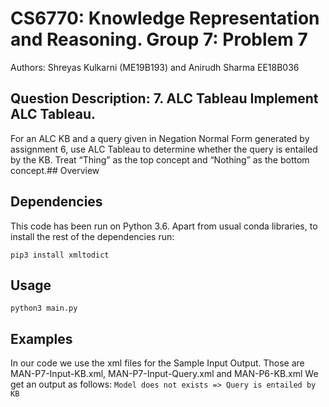 # CS6770: Knowledge Representation and Reasoning. Group 7: Problem 7

Authors: Shreyas Kulkarni (ME19B193) and Anirudh Sharma EE18B036

## Question Description: 7. ALC Tableau Implement ALC Tableau. 
For an ALC KB and a query given in Negation Normal Form generated
by assignment 6, use ALC Tableau to determine whether the query is entailed by the KB.
Treat “Thing” as the top concept and “Nothing” as the bottom concept.## Overview

## Dependencies

This code has been run on Python 3.6. Apart from usual conda libraries, to install the rest of the dependencies run:

`pip3 install xmltodict`

## Usage

`python3 main.py`

## Examples

In our code we use the xml files for the Sample Input Output.
Those are MAN-P7-Input-KB.xml, MAN-P7-Input-Query.xml and MAN-P6-KB.xml
We get an output as follows:
`Model does not exists => Query is entailed by KB`
